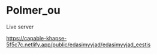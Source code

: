 # Polmer_ou

Live server

https://capable-khapse-5f5c7c.netlify.app/public/edasimyyjad/edasimyyjad_eestis
